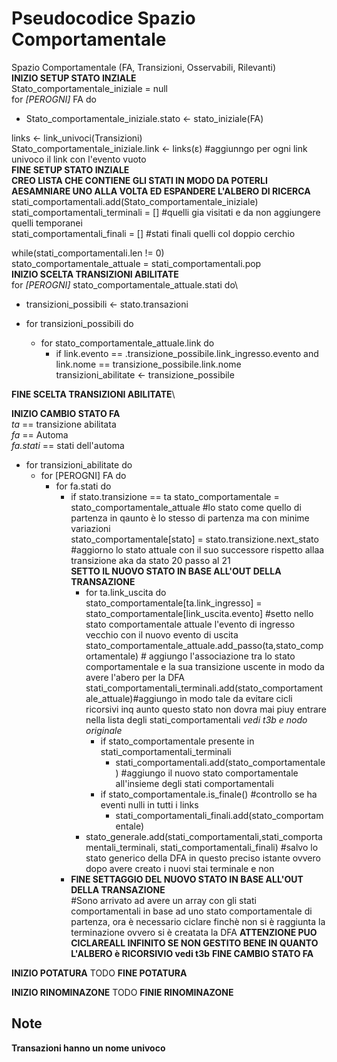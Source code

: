 # Pseudocodice Spazio Comportamentale

Spazio Comportamentale (FA, Transizioni, Osservabili, Rilevanti)\
**INIZIO SETUP STATO INZIALE**\
Stato_comportamentale_iniziale = null\
for *[PEROGNI]* FA do
* Stato_comportamentale_iniziale.stato <- stato_iniziale(FA)

links <- link_univoci(Transizioni)\
Stato_comportamentale_iniziale.link <- links(ε) #aggiunngo per ogni link univoco il link con l'evento vuoto\
**FINE SETUP STATO INZIALE**\
**CREO LISTA CHE CONTIENE GLI STATI IN MODO DA POTERLI AESAMNIARE UNO ALLA VOLTA ED ESPANDERE L'ALBERO DI RICERCA**
stati_comportamentali.add(Stato_comportamentale_iniziale)\
stati_comportamentali_terminali = [] #quelli gia visitati e da non aggiungere  quelli temporanei\
stati_comportamentali_finali = [] #stati finali quelli col doppio cerchio

while(stati_comportamentali.len != 0)\
stato_comportamentale_attuale = stati_comportamentali.pop\
**INIZIO SCELTA TRANSIZIONI ABILITATE**\
for *[PEROGNI]* stato_comportamentale_attuale.stati do\
* transizioni_possibili <- stato.transazioni


* for transizioni_possibili do
  * for stato_comportamentale_attuale.link do
    * if link.evento == .transizione_possibile.link_ingresso.evento and link.nome == transizione_possibile.link.nome\
      transizioni_abilitate <- transizione_possibile

**FINE SCELTA TRANSIZIONI ABILITATE**\

**INIZIO CAMBIO STATO FA**\
*ta* == transizione abilitata\
*fa* == Automa\
*fa.stati* == stati dell'automa

* for transizioni_abilitate do
  * for [PEROGNI] FA do
    * for fa.stati do
      * if stato.transizione == ta
        stato_comportamentale = stato_comportamentale_attuale #lo stato come quello di partenza in qaunto è lo stesso di partenza ma con minime variazioni\
        stato_comportamentale[stato] = stato.transizione.next_stato #aggiorno lo stato attuale con il suo successore rispetto allaa transizione aka da stato 20 passo al 21\
        **SETTO IL NUOVO STATO IN BASE ALL'OUT DELLA TRANSAZIONE**
        * for ta.link_uscita do\
          stato_comportamentale[ta.link_ingresso] = stato_comportamentale[link_uscita.evento] #setto nello stato comportamentale attuale l'evento di ingresso vecchio con il nuovo evento di uscita\
          stato_comportamentale_attuale.add_passo(ta,stato_comportamentale) # aggiungo l'associazione tra lo stato comportamentale e la sua transizione uscente in modo da avere l'abero per la DFA\
          stati_comportamentali_terminali.add(stato_comportamentale_attuale)#aggiungo in modo tale da evitare cicli ricorsivi inq aunto questo stato non dovra mai piuy entrare nella lista degli stati_comportamentali *vedi t3b e nodo originale*
          * if stato_comportamentale presente in stati_comportamentali_terminali
            * stati_comportamentali.add(stato_comportamentale) #aggiungo il nuovo stato comportamentale all'insieme degli stati comportamentali
          * if stato_comportamentale.is_finale() #controllo se ha eventi nulli in tutti i links
            * stati_comportamentali_finali.add(stato_comportamentale)
        * stato_generale.add(stati_comportamentali,stati_comportamentali_terminali, stati_comportamentali_finali) #salvo lo stato generico della DFA in questo preciso istante ovvero dopo avere creato i nuovi stai terminale e non
      * **FINE SETTAGGIO DEL NUOVO STATO IN BASE ALL'OUT DELLA TRANSAZIONE**\
        #Sono arrivato ad avere un array con gli stati comportamentali in base ad uno stato comportamentale di partenza, ora è necessario ciclare finchè non si è raggiunta la terminazione ovvero si è creatata la DFA
        **ATTENZIONE PUO CICLAREALL INFINITO SE NON GESTITO BENE IN QUANTO L'ALBERO è RICORSIVIO vedi t3b**
**FINE CAMBIO STATO FA**

**INIZIO POTATURA**
TODO
**FINE POTATURA**

**INIZIO RINOMINAZONE**
TODO
**FINIE RINOMINAZONE**













## Note
**Transazioni hanno un nome univoco**
